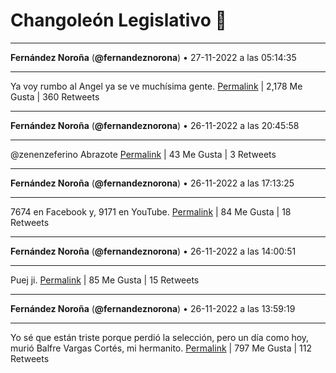 # Changoleón Legislativo 🙈
*****
**Fernández Noroña** (**@fernandeznorona**) • 27-11-2022 a las 05:14:35
*****
Ya voy rumbo al Angel ya se ve muchísima gente.
[Permalink](https://twitter.com/fernandeznorona/status/1596855001724645378) | 2,178 Me Gusta | 360 Retweets
*****
**Fernández Noroña** (**@fernandeznorona**) • 26-11-2022 a las 20:45:58
*****
@zenenzeferino Abrazote
[Permalink](https://twitter.com/fernandeznorona/status/1596727006283980800) | 43 Me Gusta | 3 Retweets
*****
**Fernández Noroña** (**@fernandeznorona**) • 26-11-2022 a las 17:13:25
*****
7674 en Facebook y, 9171 en YouTube.
[Permalink](https://twitter.com/fernandeznorona/status/1596673516585508864) | 84 Me Gusta | 18 Retweets
*****
**Fernández Noroña** (**@fernandeznorona**) • 26-11-2022 a las 14:00:51
*****
Puej ji.
[Permalink](https://twitter.com/fernandeznorona/status/1596625053587841024) | 85 Me Gusta | 15 Retweets
*****
**Fernández Noroña** (**@fernandeznorona**) • 26-11-2022 a las 13:59:19
*****
Yo sé que están triste porque perdió la selección, pero un día como hoy, murió Balfre Vargas Cortés, mi hermanito.
[Permalink](https://twitter.com/fernandeznorona/status/1596624667153993728) | 797 Me Gusta | 112 Retweets